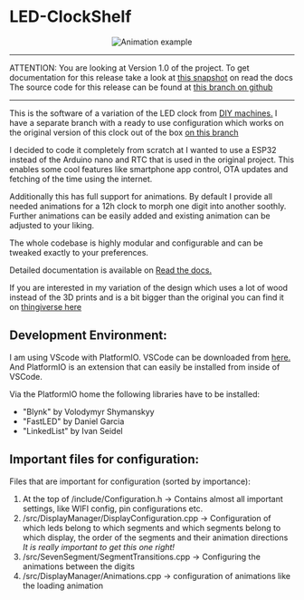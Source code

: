 # LED-ClockShelf
<p align="center">
  <img src="https://github.com/florianL21/LED-ClockShelf/blob/master/doc/images/Animation.gif?raw=true" alt="Animation example"/>
</p>

----------------------

ATTENTION: You are looking at Version 1.0 of the project. To get documentation for this release take a look at [this snapshot](https://giant-led-clock.readthedocs.io/en/snapshot-v1/) on read the docs
The source code for this release can be found at [this branch on github](https://github.com/florianL21/LED-ClockShelf/tree/Snapshot-v1)

----------------------

This is the software of a variation of the LED clock from [DIY machines.](https://www.instructables.com/id/How-to-Build-a-Giant-Hidden-Shelf-Edge-Clock/)
I have a separate branch with a ready to use configuration which works on the original version of this clock out of the box [on this branch](https://github.com/florianL21/LED-ClockShelf/tree/diy-machines-version)

I decided to code it completely from scratch at I wanted to use a ESP32 instead of the Arduino nano and RTC that is used in the original project.
This enables some cool features like smartphone app control, OTA updates and fetching of the time using the internet.

Additionally this has full support for animations. By default I provide all needed animations for a 12h clock to morph one digit into another soothly.
Further animations can be easily added and existing animation can be adjusted to your liking.

The whole codebase is highly modular and configurable and can be tweaked exactly to your preferences.

Detailed documentation is available on [Read the docs.](https://github.com/florianL21/LED-ClockShelf/wiki)

If you are interested in my variation of the design which uses a lot of wood instead of the 3D prints and is a bit bigger than the original you can find it on [thingiverse here](https://www.thingiverse.com/thing:4352352)

## Development Environment:

I am using VScode with PlatformIO.
VSCode can be downloaded from [here.](https://code.visualstudio.com/)
And PlatformIO is an extension that can easily be installed from inside of VSCode.

Via the PlatformIO home the following libraries have to be installed:
 * "Blynk" by Volodymyr Shymanskyy
 * "FastLED" by Daniel Garcia
 * "LinkedList" by Ivan Seidel

## Important files for configuration:
Files that are important for configuration (sorted by importance):
 1. At the top of /include/Configuration.h -> Contains almost all important settings, like WIFI config, pin configurations etc.
 2. /src/DisplayManager/DisplayConfiguration.cpp -> Configuration of which leds belong to which segments and which segments belong to which display, the order of the segments and their animation directions *It is really important to get this one right!*
 3. /src/SevenSegment/SegmentTransitions.cpp -> Configuring the animations between the digits
 4. /src/DisplayManager/Animations.cpp -> configuration of animations like the loading animation
